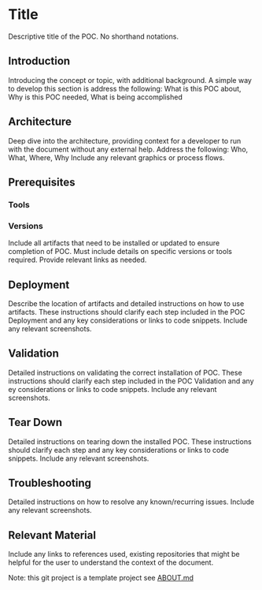 # Title
Descriptive title of the POC. No shorthand notations.

## Introduction
Introducing the concept or topic, with additional background. A simple way to
develop this section is address the following: What is this POC about, Why is
this POC needed, What is being accomplished

## Architecture
Deep dive into the architecture, providing context for a developer to run with
the document without any external help. Address the following: Who, What, Where,
Why Include any relevant graphics or process flows.

## Prerequisites
### Tools
### Versions
Include all artifacts that need to be installed or updated to ensure completion
of POC. Must include details on specific versions or tools required. Provide
relevant links as needed.

## Deployment
Describe the location of artifacts and detailed instructions on how to use
artifacts. These instructions should clarify each step included in the POC
Deployment and any key considerations or links to code snippets.
Include any relevant screenshots.

## Validation
Detailed instructions on validating the correct installation of POC. These
instructions should clarify each step included in the POC Validation and any
ey considerations or links to code snippets.
Include any relevant screenshots.

## Tear Down
Detailed instructions on tearing down the installed POC. These instructions
should clarify each step and any key considerations or links to code snippets.
Include any relevant screenshots.

## Troubleshooting
Detailed instructions on how to resolve any known/recurring issues. Include any
relevant screenshots.

## Relevant Material
Include any links to references used, existing repositories that might be
helpful for the user to understand the context of the document.

Note: this git project is a template project see [ABOUT.md](ABOUT.md)
